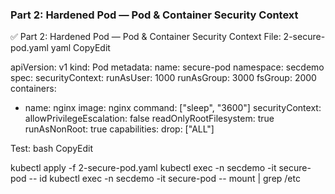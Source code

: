 ### Part 2: Hardened Pod — Pod & Container Security Context

✅ Part 2: Hardened Pod — Pod & Container Security Context
File: 2-secure-pod.yaml
yaml
CopyEdit


apiVersion: v1
kind: Pod
metadata:
  name: secure-pod
  namespace: secdemo
spec:
  securityContext:
    runAsUser: 1000
    runAsGroup: 3000
    fsGroup: 2000
  containers:
  - name: nginx
    image: nginx
    command: ["sleep", "3600"]
    securityContext:
      allowPrivilegeEscalation: false
      readOnlyRootFilesystem: true
      runAsNonRoot: true
      capabilities:
        drop: ["ALL"]


Test:
bash
CopyEdit


kubectl apply -f 2-secure-pod.yaml
kubectl exec -n secdemo -it secure-pod -- id
kubectl exec -n secdemo -it secure-pod -- mount | grep /etc




